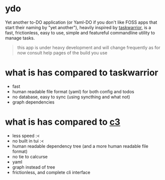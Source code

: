 # ydo
Yet another to-DO application (or Yaml-DO if you don't like FOSS apps that
start their naming by "yet another"),
heavily inspired by [taskwarrior](https://taskwarrior.org/),
is a fast, frictionless, easy to use, simple and featureful commandline utility to manage tasks.

> this app is under heavy development and will change frequently as for now
> consult help pages of the build you use

# what is has compared to taskwarrior
- fast
- human readable file format (yaml) for both config and todos
- no database, easy to sync (using syncthing and what not)
- graph dependencies

# what is has compared to [c3](https://github.com/nimaaskarian/c3) 
- less speed :<
- no built in tui :<
- human readable dependency tree (and a more human readable file format)
- no tie to calcurse
- yaml
- graph instead of tree
- frictionless, and complete cli interface
